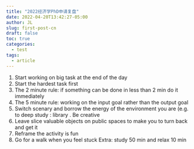 ```yaml
---
title: "2022经济学PhD申请复盘"
date: 2022-04-20T13:42:27-05:00
author: JL
slug: first-post-cn
draft: false
toc: true
categories:
  - test
tags:
  - article
---
```


1. Start working on big task at the end of the day 
2. Start the hardest task first 
3. The 2 minute rule: if something can be done in less than 2 min do it immediately 
4. The 5 minute rule:  working on the input goal rather than the output goal 
5. Switch scenary and borrow the energy of the environment you are (e.g. to deep study : library . Be creative 
6. Leave slice valuable objects on public spaces to make you to turn back and get it 
7. Reframe the activity is fun 
8. Go for a walk when you feel stuck 
Extra: study 50 min and relax 10 min